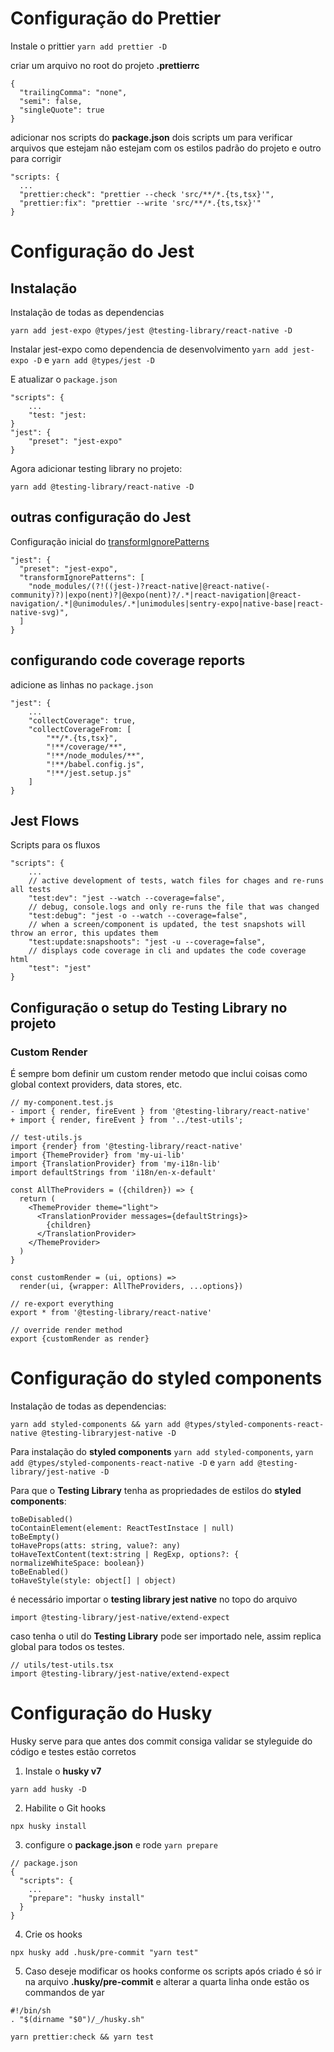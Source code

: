 # Configuração do Prettier

Instale o prittier `yarn add prettier -D`

criar um arquivo no root do projeto **.prettierrc**

```
{
  "trailingComma": "none",
  "semi": false,
  "singleQuote": true
}
```

adicionar nos scripts do **package.json** dois scripts um para verificar arquivos que estejam não estejam com os estilos padrão do projeto e outro para corrigir

```
"scripts: {
  ...
  "prettier:check": "prettier --check 'src/**/*.{ts,tsx}'",
  "prettier:fix": "prettier --write 'src/**/*.{ts,tsx}'"
}
```

# Configuração do Jest

## Instalação

Instalação de todas as dependencias

```
yarn add jest-expo @types/jest @testing-library/react-native -D
```

Instalar jest-expo como dependencia de desenvolvimento `yarn add jest-expo -D` e `yarn add @types/jest -D`

E atualizar o `package.json`

```
"scripts": {
    ...
    "test: "jest:
}
"jest": {
    "preset": "jest-expo"
}
```

Agora adicionar testing library no projeto:

`yarn add @testing-library/react-native -D`

## outras configuração do Jest

Configuração inicial do [transformIgnorePatterns](https://jestjs.io/docs/configuration#transformignorepatterns-arraystring)

```
"jest": {
  "preset": "jest-expo",
  "transformIgnorePatterns": [
    "node_modules/(?!((jest-)?react-native|@react-native(-community)?)|expo(nent)?|@expo(nent)?/.*|react-navigation|@react-navigation/.*|@unimodules/.*|unimodules|sentry-expo|native-base|react-native-svg)",
  ]
}
```

## configurando code coverage reports

adicione as linhas no `package.json`

```
"jest": {
    ...
    "collectCoverage": true,
    "collectCoverageFrom: [
        "**/*.{ts,tsx}",
        "!**/coverage/**",
        "!**/node_modules/**",
        "!**/babel.config.js",
        "!**/jest.setup.js"
    ]
}
```

## Jest Flows

Scripts para os fluxos

```
"scripts": {
    ...
    // active development of tests, watch files for chages and re-runs all tests
    "test:dev": "jest --watch --coverage=false",
    // debug, console.logs and only re-runs the file that was changed
    "test:debug": "jest -o --watch --coverage=false",
    // when a screen/component is updated, the test snapshots will throw an error, this updates them
    "test:update:snapshoots": "jest -u --coverage=false",
    // displays code coverage in cli and updates the code coverage html
    "test": "jest"
}
```

## Configuração o setup do Testing Library no projeto

### Custom Render

É sempre bom definir um custom render metodo que inclui coisas como global context providers, data stores, etc.

```
// my-component.test.js
- import { render, fireEvent } from '@testing-library/react-native'
+ import { render, fireEvent } from '../test-utils';
```

```
// test-utils.js
import {render} from '@testing-library/react-native'
import {ThemeProvider} from 'my-ui-lib'
import {TranslationProvider} from 'my-i18n-lib'
import defaultStrings from 'i18n/en-x-default'

const AllTheProviders = ({children}) => {
  return (
    <ThemeProvider theme="light">
      <TranslationProvider messages={defaultStrings}>
        {children}
      </TranslationProvider>
    </ThemeProvider>
  )
}

const customRender = (ui, options) =>
  render(ui, {wrapper: AllTheProviders, ...options})

// re-export everything
export * from '@testing-library/react-native'

// override render method
export {customRender as render}
```

# Configuração do styled components

Instalação de todas as dependencias:

```
yarn add styled-components && yarn add @types/styled-components-react-native @testing-libraryjest-native -D
```

Para instalação do **styled components** `yarn add styled-components`, `yarn add @types/styled-components-react-native -D` e `yarn add @testing-library/jest-native -D`

Para que o **Testing Library** tenha as propriedades de estilos do **styled components**:

```
toBeDisabled()
toContainElement(element: ReactTestInstace | null)
toBeEmpty()
toHaveProps(atts: string, value?: any)
toHaveTextContent(text:string | RegExp, options?: { normalizeWhiteSpace: boolean})
toBeEnabled()
toHaveStyle(style: object[] | object)
```

é necessário importar o **testing library jest native** no topo do arquivo

```
import @testing-library/jest-native/extend-expect
```

caso tenha o util do **Testing Library** pode ser importado nele, assim replica global para todos os testes.

```
// utils/test-utils.tsx
import @testing-library/jest-native/extend-expect
```

# Configuração do Husky

Husky serve para que antes dos commit consiga validar se styleguide do código e testes estão corretos

1. Instale o **husky v7**

```
yarn add husky -D
```

2. Habilite o Git hooks

```
npx husky install
```

3. configure o **package.json** e rode `yarn prepare`

```
// package.json
{
  "scripts": {
    ...
    "prepare": "husky install"
  }
}
```

4. Crie os hooks

```
npx husky add .husk/pre-commit "yarn test"
```

5. Caso deseje modificar os hooks conforme os scripts após criado é só ir na arquivo **.husky/pre-commit** e alterar a quarta linha onde estão os commandos de yar

```
#!/bin/sh
. "$(dirname "$0")/_/husky.sh"

yarn prettier:check && yarn test

```

